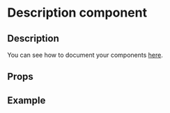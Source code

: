 <script setup>
import { Description } from '@divriots/dockit-vue';
</script>

# Description component

## Description

<Description :of="Description"></Description>
You can see how to document your components [here](https://vue-styleguidist.github.io/docs/Documenting.html).

## Props

<Props :of="Description"/>

## Example

<Playground 
  code="<Description :of='Description'></Description>"
  :data-scope="{ Description }"
  :components="{ Description }">
</Playground>
